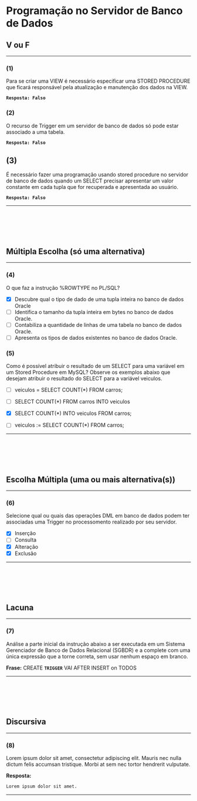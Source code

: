 # Programação no Servidor de Banco de Dados


## V ou F
--- 
### (1)
Para se criar uma VIEW é necessário especificar uma STORED PROCEDURE que ficará responsável pela atualização e manutenção dos dados na VIEW.

**```Resposta: Falso```**

### (2)
O recurso de Trigger em um servidor de banco de dados só pode estar associado a uma tabela.

**```Resposta: Falso```**

## (3)
É necessário fazer uma programação usando stored procedure no servidor de banco de dados quando um SELECT precisar apresentar um valor constante em cada tupla que for recuperada e apresentada ao usuário.

**```Resposta: Falso```**


---

<br/>
<br/>
<br/>
<br/>







## Múltipla Escolha (só uma alternativa)
---
### (4)
O que faz a instrução %ROWTYPE no PL/SQL?

- [x] Descubre qual o tipo de dado de uma tupla inteira no banco de dados Oracle
- [ ] Identifica o tamanho da tupla inteira em bytes no banco de dados Oracle.
- [ ] Contabiliza a quantidade de linhas de uma tabela no banco de dados Oracle.
- [ ] Apresenta os tipos de dados existentes no banco de dados Oracle.

### (5)
Como é possível atribuir o resultado de um SELECT para uma variável em um Stored Procedure em MySQL?
Observe os exemplos abaixo que desejam atribuir o resultado do SELECT para a variável veiculos.

- [ ] veiculos = SELECT COUNT(*) FROM carros;
- [ ] SELECT COUNT(*) FROM carros INTO veiculos
- [x] SELECT COUNT(*) INTO veiculos FROM carros;
- [ ] veiculos := SELECT COUNT(*) FROM carros;


---

<br/>
<br/>
<br/>
<br/>







## Escolha Múltipla (uma ou mais alternativa(s))

---
### (6)
Selecione qual ou quais das operações DML em banco de dados podem ter associadas uma Trigger no processomento realizado por seu servidor.

- [x] Inserção
- [ ] Consulta
- [x] Alteração
- [x] Exclusão

---

<br/>
<br/>
<br/>
<br/>




## Lacuna
---
### (7)
Análise a parte inicial da instrução abaixo a ser executada em um Sistema Gerenciador de Banco de Dados Relacional (SGBDR) e a complete com uma única expressão que a torne correta, sem usar nenhum espaço em branco.

**Frase:** 	CREATE **```TRIGGER```** VAI AFTER INSERT on TODOS

---

<br/>
<br/>
<br/>
<br/>

## Discursiva

---
### (8)

Lorem ipsum dolor sit amet, consectetur adipiscing elit. Mauris nec nulla dictum felis accumsan tristique. Morbi at sem nec tortor hendrerit vulputate.

**Resposta:**
```bash
Lorem ipsum dolor sit amet.
```

---

<br/>
<br/>
<br/>
<br/>
